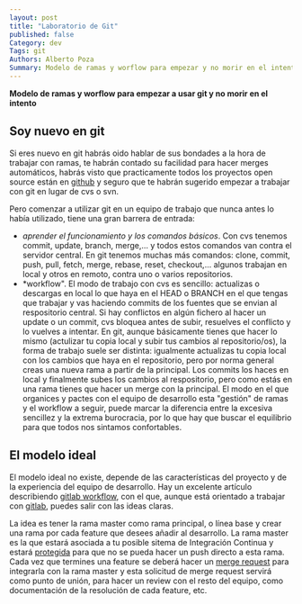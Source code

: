 ```yaml
---
layout: post
title: "Laboratorio de Git"
published: false
Category: dev
Tags: git
Authors: Alberto Poza
Summary: Modelo de ramas y worflow para empezar y no morir en el intento
---
```

**Modelo de ramas y worflow para empezar a usar git y no morir en el intento**

## Soy nuevo en git
Si eres nuevo en git habrás oido hablar de sus bondades a la hora de trabajar con ramas, te habrán contado su facilidad para hacer merges automáticos, habrás visto que practicamente todos los proyectos open source están en [github](http://githab.com) y seguro que te habrán sugerido empezar a trabajar con git en lugar de cvs o svn.

Pero comenzar a utilizar git en un equipo de trabajo que nunca antes lo había utilizado, tiene una gran barrera de entrada:

- *aprender el funcionamiento y los comandos básicos*. Con cvs tenemos commit, update, branch, merge,... y todos estos comandos van contra el servidor central. En git tenemos muchas más comandos: clone, commit, push, pull, fetch, merge, rebase, reset, checkout,... algunos trabajan en local y otros en remoto, contra uno o varios repositorios.
- *workflow". El modo de trabajo con cvs es sencillo: actualizas o descargas en local lo que haya en el HEAD o BRANCH en el que tengas que trabajar y vas haciendo commits de los fuentes que se envian al respositorio central. Si hay conflictos en algún fichero al hacer un update o un commit, cvs bloquea antes de subir, resuelves el conflicto y lo vuelves a intentar. En git, aunque básicamente tienes que hacer lo mismo (actulizar tu copia local y subir tus cambios al repositorio/os), la forma de trabajo suele ser distinta: igualmente actualizas tu copia local con los cambios que haya en el repositorio, pero por norma general creas una nueva rama a partir de la principal. Los commits los haces en local y finalmente subes los cambios al respositorio, pero como estás en una rama tienes que hacer un merge con la principal. El modo en el que organices y pactes con el equipo de desarrollo esta "gestión" de ramas y el workflow a seguir, puede marcar la diferencia entre la excesiva sencillez y la extrema burocracia, por lo que hay que buscar el equilibrio para que todos nos sintamos confortables.

## El modelo ideal
El modelo ideal no existe, depende de las características del proyecto y de la experiencia del equipo de desarrollo.
Hay un excelente artículo describiendo [gitlab workflow](https://about.gitlab.com/2014/09/29/gitlab-flow/), con el que, aunque está orientado a trabajar con [gitlab](http://gitlab.org), puedes salir con las ideas claras.

La idea es tener la rama master como rama principal, o línea base y crear una rama por cada feature que desees añadir al desarrollo. La rama master es la que estará asociada a tu posible sitema de Integración Continua y estará [protegida](http://doc.gitlab.com/ee/permissions/permissions.html) para que no se pueda hacer un push directo a esta rama. Cada vez que termines una feature se deberá hacer un [merge request](https://gitlab.com/gitlab-org/gitlab-ce/merge_requests) para integrarla con la rama master y esta solicitud de merge request servirá como punto de unión, para hacer un review con el resto del equipo, como documentación de la resolución de cada feature, etc.
